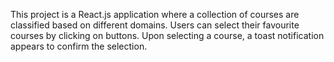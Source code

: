 This project is a React.js application where a collection of courses are classified based on different domains. Users can select their favourite courses by clicking on buttons. Upon selecting a course, a toast notification appears to confirm the selection.
